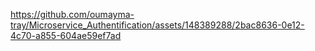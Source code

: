 https://github.com/oumayma-tray/Microservice_Authentification/assets/148389288/2bac8636-0e12-4c70-a855-604ae59ef7ad
